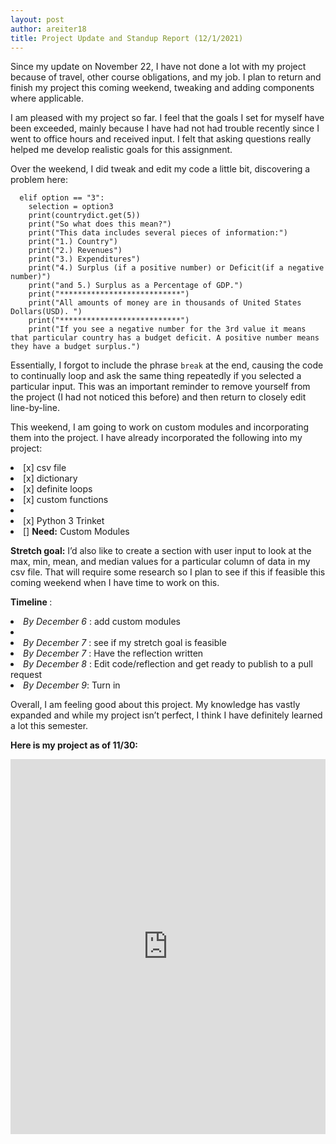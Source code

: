 ```yaml
---
layout: post
author: areiter18
title: Project Update and Standup Report (12/1/2021)
---
```


Since my update on November 22, I have not done a lot with my project because of travel, other course obligations, and my job. I plan to return and finish my project this coming weekend, tweaking and adding components where applicable. 

I am pleased with my project so far. I feel that the goals I set for myself have been exceeded, mainly because I have had not had trouble recently since I went to office hours and received input. I felt that asking questions really helped me develop realistic goals for this assignment.

Over the weekend, I did tweak and edit my code a little bit, discovering a problem here: 

```
  elif option == "3":
    selection = option3
    print(countrydict.get(5))
    print("So what does this mean?")
    print("This data includes several pieces of information:")
    print("1.) Country")
    print("2.) Revenues")
    print("3.) Expenditures")
    print("4.) Surplus (if a positive number) or Deficit(if a negative number)")
    print("and 5.) Surplus as a Percentage of GDP.")
    print("***************************")
    print("All amounts of money are in thousands of United States Dollars(USD). ")
    print("***************************")
    print("If you see a negative number for the 3rd value it means that particular country has a budget deficit. A positive number means they have a budget surplus.")
 ```

Essentially, I forgot to include the phrase ```break``` at the end, causing the code to continually loop and ask the same thing repeatedly if you selected a particular input. This was an important reminder to remove yourself from the project (I had not noticed this before) and then return to closely edit line-by-line. 

This weekend, I am going to work on custom modules and incorporating them into the project. I have already incorporated the following into my project:

<li>[x] csv file </li>
<li> [x] dictionary </li>
<li> [x] definite loops </li>
<li> [x] custom functions <li>
<li>[x] Python 3 Trinket </li>
<li> [] <b> Need:</b> Custom Modules </li>

<b> Stretch goal:</b>  I’d also like to create a section with user input to look at the max, min, mean, and median values for a particular column of data in my csv file. That will require some research so I plan to see if this if feasible this coming weekend when I have time to work on this.
  
<b>Timeline </b>:
<li> <i>By December 6 </i>: add custom modules <li/>
<li> <i> By December 7 </i>: see if my stretch goal is feasible </li>
<li> <i>By December 7 </i>: Have the reflection written </li>
<li> <i>By December 8 </i>: Edit code/reflection and get ready to publish to a pull request </li>
<li> <i>By December 9</i>: Turn in </li>
  
Overall, I am feeling good about this project. My knowledge has vastly expanded and while my project isn’t perfect, I think I have definitely learned a lot this semester.
 
<b> Here is my project as of 11/30: </b>
<iframe src="https://trinket.io/embed/python3/ffbc2ef790" width="100%" height="600" frameborder="0" marginwidth="0" marginheight="0" allowfullscreen></iframe>
  
  
